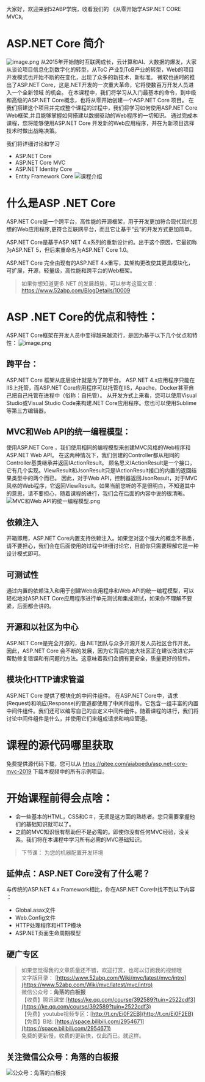 大家好，欢迎来到52ABP学院，收看我们的 《从零开始学ASP.NET CORE MVC》。

# ASP.NET Core 简介

![image.png](https://upload-images.jianshu.io/upload_images/1979022-3081bbc420a6ffbc.png?imageMogr2/auto-orient/strip%7CimageView2/2/w/1240)
从2015年开始随时互联网成长，云计算和AI、大数据的爆发，大家从谈论项目信息化到数字化的转型，从ToC
产业到ToB产业的转型，Web的项目开发模式也开始不断的在变化，出现了众多的新技术，新标准。
微软也适时的推出了ASP.NET Core，这是.NET开发的一次重大革命，它将使数百万开发人员进入一个全新领域
的机会。
在本课程中，我们将学习从入门最基本的命令，到中级和高级的ASP.NET Core概念，也将从零开始创建一个ASP.NET Core 项目。 
在我们搭建这个项目并完成整个课程的过程中，我们将学习如何使用ASP.NET Core Web框架,并且能够掌握如何搭建以数据驱动的Web程序的一切知识。
通过完成本课程，您将能够使用ASP.NET Core 开发新的Web应用程序，并在为新项目选择技术时做出战略决策。

我们将详细讨论和学习
- ASP.NET Core
- ASP.NET Core MVC
- ASP.NET Identity Core
- Entity Framework Core
![课程介绍](https://upload-images.jianshu.io/upload_images/1979022-c0c6a5d22bda16a1.png?imageMogr2/auto-orient/strip%7CimageView2/2/w/1240)


# 什么是ASP .NET Core

ASP.NET Core是一个跨平台，高性能的开源框架，用于开发更加符合现代现代思想的Web应用程序,更符合互联网平台，而且它让基于“云”的开发方式更加简单。

ASP.NET Core是基于ASP.NET 4.x系列的重新设计的。出于这个原因，它最初称为ASP.NET 5，但后来重命名为ASP.NET Core 1.0。

ASP.NET Core 完全由现有的ASP.NET 4.x重写，其架构更改使其更具模块化，可扩展，开源，轻量级，高性能和跨平台的Web框架。 

> 如果你想知道更多.NET 的发展趋势，可以参考这篇文章：https://www.52abp.com/BlogDetails/10009

# ASP .NET Core的优点和特性：

ASP.NET Core框架在开发人员中变得越来越流行，是因为基于以下几个优点和特性：
![image.png](https://upload-images.jianshu.io/upload_images/1979022-4b67c7da6a070999.png?imageMogr2/auto-orient/strip%7CimageView2/2/w/1240)

##  跨平台：
ASP.NET Core 框架从底层设计就是为了跨平台。 
ASP.NET 4.x应用程序只能在IIS上托管，而ASP.NET Core应用程序可以托管在IIS，Apache，Docker甚至自己把自己托管在进程中（俗称：自托管）。
从开发方式上来看，您可以使用Visual Studio或Visual Studio Code来构建.NET Core应用程序。您也可以使用Sublime等第三方编辑器。

## MVC和Web API的统一编程模型：
使用ASP.NET Core ，我们使用相同的编程模型来创建MVC风格的Web程序和ASP.NET Web API。
在这两种情况下，我们创建的Controller都从相同的Controller基类继承并返回IActionResult。
顾名思义IActionResult是一个接口，它有几个实现。ViewResult和JsonResult只是IActionResult接口的内置的返回结果类型中的两个而已。
因此，对于Web API，控制器返回JsonResult，对于MVC风格的Web程序，它返回ViewResult。如果当前您听的不是很明白，不知道其中的意思，请不要担心，随着课程的进行，我们会在后面的内容中说的很清晰。
![MVC和Web API的统一编程模型.png](https://upload-images.jianshu.io/upload_images/1979022-fa4a225134b68400.png?imageMogr2/auto-orient/strip%7CimageView2/2/w/1240)


## 依赖注入
开箱即用，ASP.NET Core内置支持依赖注入。如果您对这个强大的概念不熟悉，请不要担心，我们会在后面使用的过程中详细讨论它，目前你只需要理解它是一种设计模式即可。

## 可测试性
通过内置的依赖注入和用于创建Web应用程序和Web API的统一编程模型，可以轻松地对ASP.NET Core应用程序进行单元测试和集成测试，如果你不理解不要紧，后面都会讲的。
## 开源和以社区为中心
 ASP.NET Core是完全开源的，由.NET团队与众多开源开发人员社区合作开发。因此，ASP.NET Core 会不断的发展，因为它背后的庞大社区正在建议改进它并帮助修复错误和有问题的方法。这意味着我们会拥有更安全，质量更好的软件。
## 模块化HTTP请求管道
 ASP.NET Core 提供了模块化的中间件组件。 
在ASP.NET Core中，请求(Request)和响应(Response)的管道都使用了中间件组件。它包含一组丰富的内置中间件组件。我们还可以编写自己的自定义中间件组件。随着课程的进行，我们将讨论中间件组件是什么，并使用它们来组成请求和响应管道。

 
# 课程的源代码哪里获取
免费提供源代码下载，您可以从 https://gitee.com/aiabpedu/asp.net-core-mvc-2019 下载本视频中的所有示例项目。 
 
# 开始课程前得会点啥： 
* 会一些基本的HTML，CSS和C＃，无须是这方面的熟练者。您只需要掌握他们的基础知识就可以了。
* 之前的MVC知识很有帮助但不是必需的。即使你没有任何MVC经验，没关系。我们将在本课程中学习所有必需的MVC基础知识。

> 下节课： 为您的机器配置开发环境

 ## 延伸点：ASP.NET Core没有了什么呢？

与传统的ASP.NET 4.x Framework相比，你在ASP.NET Core中找不到以下内容 ：
* Global.asax文件
* Web.Config文件
* HTTP处理程序和HTTP模块
* ASP.NET页面生命周期模型



## 硬广专区

> 如果您觉得我的文章质量还不错，欢迎打赏，也可以订阅我的视频哦 </br>
> 文字版目录： [https://www.52abp.com/Wiki/mvc/latest/mvc/intro](https://www.52abp.com/Wiki/mvc/latest/mvc/intro) </br>
> 微信公众号：**角落的白板报** </br>
> 【收费】腾讯课堂:[https://ke.qq.com/course/392589?tuin=2522cdf3](https://ke.qq.com/course/392589?tuin=2522cdf3) </br>
> 【免费】youtube视频专区：[http://t.cn/Ei0F2EB](http://t.cn/Ei0F2EB) </br>
>【免费】B站: [https://space.bilibili.com/2954671](https://space.bilibili.com/2954671) </br>
>免费的更新慢，收费的更新快，仅此而已。就这样。 </br>


## 关注微信公众号：角落的白板报
![公众号：角落的白板报](https://upload-images.jianshu.io/upload_images/1979022-f19c505c18160c16.png?imageMogr2/auto-orient/strip%7CimageView2/2/w/1240)